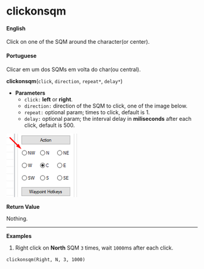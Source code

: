 
# clickonsqm

<!-- tabs:start -->

#### **English**

Click on one of the SQM around the character(or center).

#### **Portuguese**

Clicar em um dos SQMs em volta do char(ou central).


<!-- tabs:end -->

**clickonsqm**(`click`, `direction`, `repeat*`, `delay*`)


- **Parameters**
  - `click:` **left** or **right**.
  - `direction:` direction of the SQM to click, one of the image below.
  - `repeat:` optional param; times to click, default is 1.
  - `delay:` optional param; the interval delay in **miliseconds** after each click, default is 500.

![](../../_media/cavebot/functions/clickonsqm_directions.png)


**Return Value**

Nothing.

---

**Examples**

1. Right click on **North** SQM `3` times, wait `1000`ms after each click.

```action
clickonsqm(Right, N, 3, 1000)
```

